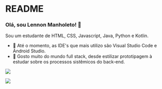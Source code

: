 # README

### Olá, sou Lennon Manholeto! 👋
Sou um estudante de HTML, CSS, Javascript, Java, Python e Kotlin.

- 🔭 Até o momento, as IDE's que mais utilizo são Visual Studio Code e Android Studio.
- 🌱 Gosto muito do mundo full stack, desde estilizar prototipagem à estudar sobre os processos sistêmicos do back-end.
 

[<img src="https://img.icons8.com/ios-glyphs/40/000000/github.png" />](https://github.com/Lennonmanholeto)

[<img src="https://img.shields.io/badge/linkedin-%230077B5.svg?&style=for-the-badge&logo=linkedin&logoColor=white" />](https://www.linkedin.com/in/lennon-manholeto-72797a190/) 
